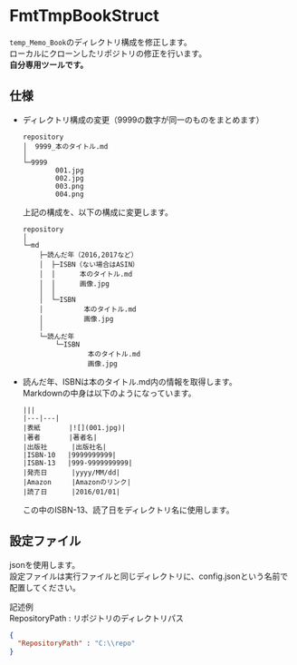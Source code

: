 # FmtTmpBookStruct
`temp_Memo_Book`のディレクトリ構成を修正します。  
ローカルにクローンしたリポジトリの修正を行います。  
**自分専用ツールです。**

## 仕様
* ディレクトリ構成の変更（9999の数字が同一のものをまとめます）
    ```
    repository
    │  9999_本のタイトル.md
    │
    └─9999
            001.jpg
            002.jpg
            003.png
            004.png
    ```
    上記の構成を、以下の構成に変更します。
    ```
    repository
    │
    └─md
        ├─読んだ年（2016,2017など）
        │  ├─ISBN（ない場合はASIN）
        │  │      本のタイトル.md
        │  │      画像.jpg
        │  │
        │  └─ISBN
        │          本のタイトル.md
        │          画像.jpg
        │
        └─読んだ年
            └─ISBN
                    本のタイトル.md
                    画像.jpg
    ```
* 読んだ年、ISBNは本のタイトル.md内の情報を取得します。  
Markdownの中身は以下のようになっています。
    ```
    |||
    |---|---|
    |表紙       |![](001.jpg)|
    |著者       |著者名|
    |出版社      |出版社名|
    |ISBN-10   |9999999999|
    |ISBN-13   |999-9999999999|
    |発売日      |yyyy/MM/dd|
    |Amazon     |Amazonのリンク|
    |読了日      |2016/01/01|
    ```
    この中のISBN-13、読了日をディレクトリ名に使用します。  

## 設定ファイル
jsonを使用します。  
設定ファイルは実行ファイルと同じディレクトリに、config.jsonという名前で配置してください。  

記述例  
RepositoryPath : リポジトリのディレクトリパス
```json
{
  "RepositoryPath" : "C:\\repo"
}
```
